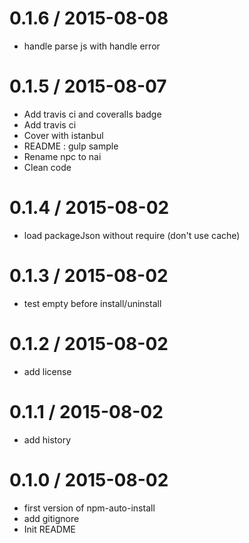 
0.1.6 / 2015-08-08
==================

 * handle parse js with handle error

0.1.5 / 2015-08-07
==================

 * Add travis ci and coveralls badge
 * Add travis ci
 * Cover with istanbul
 * README : gulp sample
 * Rename npc to nai
 * Clean code

0.1.4 / 2015-08-02
==================

 * load packageJson without require (don't use cache)

0.1.3 / 2015-08-02
==================

 * test empty before install/uninstall

0.1.2 / 2015-08-02
==================

 * add license

0.1.1 / 2015-08-02
==================

 * add history

0.1.0 / 2015-08-02
==================

 * first version of npm-auto-install
 * add gitignore
 * Init README
